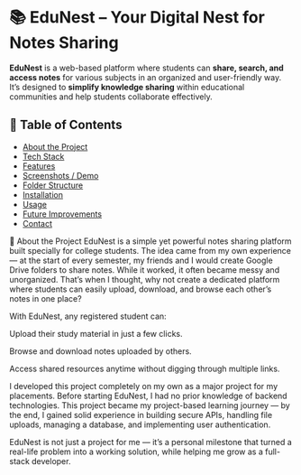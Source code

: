 # 📚 EduNest – Your Digital Nest for Notes Sharing

**EduNest** is a web-based platform where students can **share, search, and access notes** for various subjects in an organized and user-friendly way.  
It’s designed to **simplify knowledge sharing** within educational communities and help students collaborate effectively.



## 📑 Table of Contents
- [About the Project](#-about-the-project)
- [Tech Stack](#-tech-stack)
- [Features](#-features)
- [Screenshots / Demo](#-screenshots--demo)
- [Folder Structure](#-folder-structure)
- [Installation](#-installation)
- [Usage](#-usage)
- [Future Improvements](#-future-improvements)
- [Contact](#-contact)

📜 About the Project
EduNest is a simple yet powerful notes sharing platform built specially for college students. The idea came from my own experience — at the start of every semester, my friends and I would create Google Drive folders to share notes. While it worked, it often became messy and unorganized. That’s when I thought, why not create a dedicated platform where students can easily upload, download, and browse each other’s notes in one place?

With EduNest, any registered student can:

Upload their study material in just a few clicks.

Browse and download notes uploaded by others.

Access shared resources anytime without digging through multiple links.

I developed this project completely on my own as a major project for my placements. Before starting EduNest, I had no prior knowledge of backend technologies. This project became my project-based learning journey — by the end, I gained solid experience in building secure APIs, handling file uploads, managing a database, and implementing user authentication.

EduNest is not just a project for me — it’s a personal milestone that turned a real-life problem into a working solution, while helping me grow as a full-stack developer.
